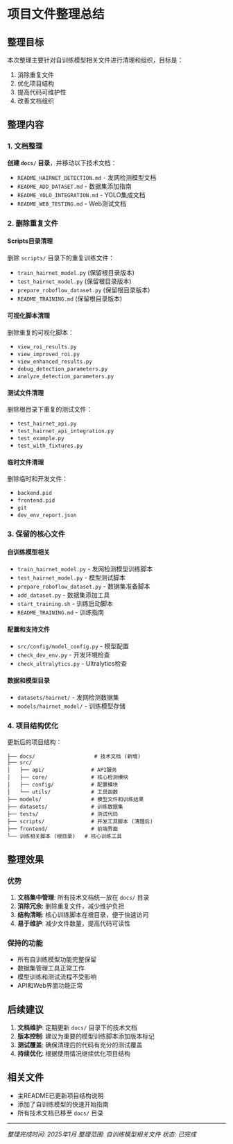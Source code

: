 # 项目文件整理总结

## 整理目标

本次整理主要针对自训练模型相关文件进行清理和组织，目标是：
1. 消除重复文件
2. 优化项目结构
3. 提高代码可维护性
4. 改善文档组织

## 整理内容

### 1. 文档整理

**创建 `docs/` 目录**，并移动以下技术文档：
- `README_HAIRNET_DETECTION.md` - 发网检测模型文档
- `README_ADD_DATASET.md` - 数据集添加指南
- `README_YOLO_INTEGRATION.md` - YOLO集成文档
- `README_WEB_TESTING.md` - Web测试文档

### 2. 删除重复文件

#### Scripts目录清理
删除 `scripts/` 目录下的重复训练文件：
- `train_hairnet_model.py` (保留根目录版本)
- `test_hairnet_model.py` (保留根目录版本)
- `prepare_roboflow_dataset.py` (保留根目录版本)
- `README_TRAINING.md` (保留根目录版本)

#### 可视化脚本清理
删除重复的可视化脚本：
- `view_roi_results.py`
- `view_improved_roi.py`
- `view_enhanced_results.py`
- `debug_detection_parameters.py`
- `analyze_detection_parameters.py`

#### 测试文件清理
删除根目录下重复的测试文件：
- `test_hairnet_api.py`
- `test_hairnet_api_integration.py`
- `test_example.py`
- `test_with_fixtures.py`

#### 临时文件清理
删除临时和开发文件：
- `backend.pid`
- `frontend.pid`
- `git`
- `dev_env_report.json`

### 3. 保留的核心文件

#### 自训练模型相关
- `train_hairnet_model.py` - 发网检测模型训练脚本
- `test_hairnet_model.py` - 模型测试脚本
- `prepare_roboflow_dataset.py` - 数据集准备脚本
- `add_dataset.py` - 数据集添加工具
- `start_training.sh` - 训练启动脚本
- `README_TRAINING.md` - 训练指南

#### 配置和支持文件
- `src/config/model_config.py` - 模型配置
- `check_dev_env.py` - 开发环境检查
- `check_ultralytics.py` - Ultralytics检查

#### 数据和模型目录
- `datasets/hairnet/` - 发网检测数据集
- `models/hairnet_model/` - 训练模型存储

### 4. 项目结构优化

更新后的项目结构：
```
├── docs/                   # 技术文档 (新增)
├── src/
│   ├── api/               # API服务
│   ├── core/              # 核心检测模块
│   ├── config/            # 配置模块
│   └── utils/             # 工具函数
├── models/                # 模型文件和训练结果
├── datasets/              # 训练数据集
├── tests/                 # 测试代码
├── scripts/               # 开发工具脚本 (清理后)
├── frontend/              # 前端界面
└── 训练相关脚本 (根目录)   # 核心训练工具
```

## 整理效果

### 优势
1. **文档集中管理**: 所有技术文档统一放在 `docs/` 目录
2. **消除冗余**: 删除重复文件，减少维护负担
3. **结构清晰**: 核心训练脚本在根目录，便于快速访问
4. **易于维护**: 减少文件数量，提高代码可读性

### 保持的功能
- 所有自训练模型功能完整保留
- 数据集管理工具正常工作
- 模型训练和测试流程不受影响
- API和Web界面功能正常

## 后续建议

1. **文档维护**: 定期更新 `docs/` 目录下的技术文档
2. **版本控制**: 建议为重要的模型训练脚本添加版本标记
3. **测试覆盖**: 确保清理后的代码有充分的测试覆盖
4. **持续优化**: 根据使用情况继续优化项目结构

## 相关文件

- 主README已更新项目结构说明
- 添加了自训练模型的快速开始指南
- 所有技术文档已移至 `docs/` 目录

---

*整理完成时间: 2025年1月*
*整理范围: 自训练模型相关文件*
*状态: 已完成*

